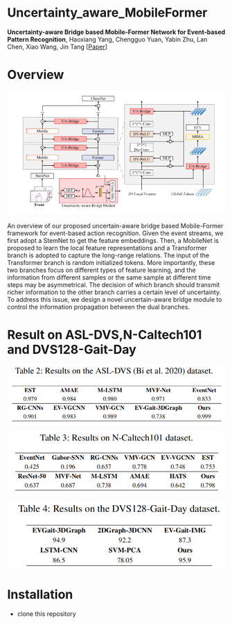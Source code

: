 # Uncertainty_aware_MobileFormer
**Uncertainty-aware Bridge based Mobile-Former Network for Event-based Pattern Recognition**, Haoxiang Yang, Chengguo Yuan, Yabin Zhu, Lan Chen, Xiao Wang, Jin Tang 
[[Paper](https://arxiv.org/abs/2401.11123)]

# Overview
![image](https://github.com/Event-AHU/Uncertainty_aware_MobileFormer/blob/main/IMG/Overview.png)

An overview of our proposed uncertain-aware bridge based Mobile-Former framework for event-based action recognition. Given the event streams, we first adopt a StemNet to get the feature embeddings. Then, a MobileNet is proposed to learn the local feature representations and a Transformer branch is adopted to capture the long-range relations. The input of the Transformer branch is random initialized tokens. More importantly, these two branches focus on different types of feature learning, and the information from different samples or the same sample at different time steps may be asymmetrical. The decision of which branch should transmit richer information to the other branch carries a certain level of uncertainty. To address this issue, we design a novel uncertain-aware bridge module to control the information propagation between the dual branches.
 
# Result on ASL-DVS,N-Caltech101 and DVS128-Gait-Day

![image](https://github.com/Event-AHU/Uncertainty_aware_MobileFormer/blob/main/IMG/ASL_DVS_result.png)

![image](https://github.com/Event-AHU/Uncertainty_aware_MobileFormer/blob/main/IMG/N-Caltech101_result.png)

![image](https://github.com/Event-AHU/Uncertainty_aware_MobileFormer/blob/main/IMG/DVS128_Gait-Day_result.png)

# Installation

* clone this repository
